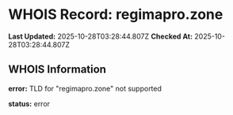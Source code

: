 # WHOIS Record: regimapro.zone

**Last Updated:** 2025-10-28T03:28:44.807Z
**Checked At:** 2025-10-28T03:28:44.807Z

## WHOIS Information

**error:** TLD for "regimapro.zone" not supported

**status:** error

